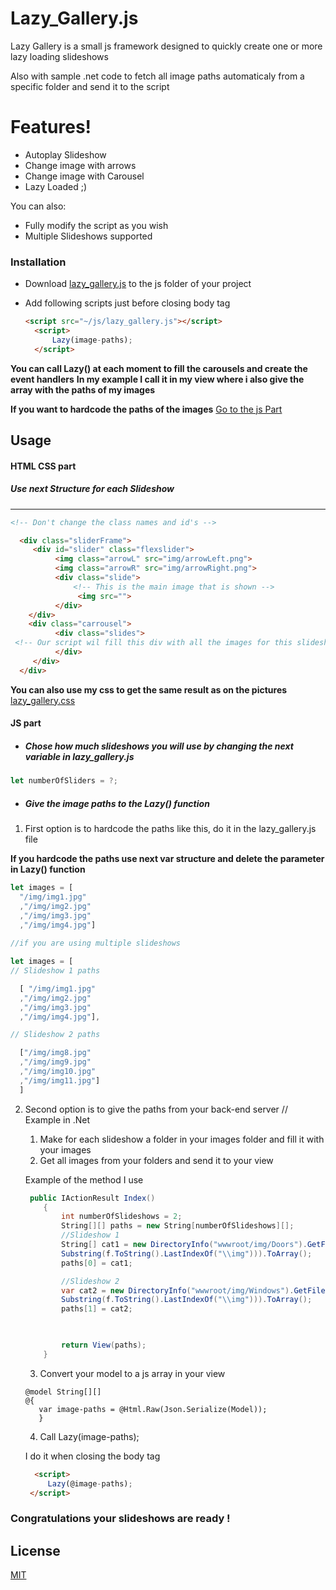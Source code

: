 # Lazy_Gallery.js

Lazy Gallery is a small js framework designed to quickly create one or more lazy loading slideshows

Also with sample .net code to fetch all image paths automaticaly from a specific folder and send it to the script

#  Features!

  - Autoplay Slideshow
  - Change image with arrows
  - Change image with Carousel
  - Lazy Loaded ;)


You can also:
  - Fully modify the script as you wish 
  - Multiple Slideshows supported
 



### Installation


* Download [lazy_gallery.js](https://github.com/Sadik-Dev/Lazy_Gallery.js/blob/main/lazy_gallery.js) to the js folder of your project
* Add following scripts just before closing body tag

  ```html
  <script src="~/js/lazy_gallery.js"></script>
    <script>
        Lazy(image-paths);
    </script>
  ```

**You can call Lazy() at each moment to fill the carousels and create the event handlers**
**In my example I call it in my view where i also give the array with the paths of my images**

**If you want to hardcode the paths of the images**
[Go to the js Part](#JS-part)



## Usage


#### HTML CSS part


##### Use next Structure for each Slideshow


---

  ```html
 <!-- Don't change the class names and id's -->

    <div class="sliderFrame">
       <div id="slider" class="flexslider">
            <img class="arrowL" src="img/arrowLeft.png">
            <img class="arrowR" src="img/arrowRight.png">
            <div class="slide">
                <!-- This is the main image that is shown -->
                 <img src=""> 
            </div>
      </div>
      <div class="carrousel">
            <div class="slides">
   <!-- Our script wil fill this div with all the images for this slideshow -->
            </div>
       </div>
    </div>
```

**You can also use my css to get the same result as on the pictures**
 [lazy_gallery.css](https://github.com/Sadik-Dev/Lazy_Gallery.js/blob/main/css/lazy_gallery.css) 

#### JS part
 *  ##### Chose how much slideshows you will use by changing the next variable in lazy_gallery.js
  ```javascript
  let numberOfSliders = ?;
```

* ##### Give the image paths to the Lazy() function

1. First option is to hardcode the paths like this, do it in the lazy_gallery.js file

**If you hardcode the paths use next var structure and delete the parameter in Lazy() function**
  ```javascript
let images = [
    "/img/img1.jpg"
    ,"/img/img2.jpg"
    ,"/img/img3.jpg"
    ,"/img/img4.jpg"]
    
//if you are using multiple slideshows

let images = [
  // Slideshow 1 paths

    [ "/img/img1.jpg"
    ,"/img/img2.jpg"
    ,"/img/img3.jpg"
    ,"/img/img4.jpg"],

  // Slideshow 2 paths

    ["/img/img8.jpg"
    ,"/img/img9.jpg"
    ,"/img/img10.jpg"
    ,"/img/img11.jpg"]
    ]

```
2. Second option is to give the paths from your back-end server
    // Example in .Net
    
    1. Make for each slideshow a folder in your images folder and fill it with your images
    2. Get all images from your folders and send it to your view 
    
    Example of the method I use
    
    ```c#
     public IActionResult Index()
        {
            int numberOfSlideshows = 2;
            String[][] paths = new String[numberOfSlideshows][];
            //Slideshow 1
            String[] cat1 = new DirectoryInfo("wwwroot/img/Doors").GetFiles().Select(f =>  f.ToString().
            Substring(f.ToString().LastIndexOf("\\img"))).ToArray();
            paths[0] = cat1;

            //Slideshow 2
            var cat2 = new DirectoryInfo("wwwroot/img/Windows").GetFiles().Select(f => f.ToString().
            Substring(f.ToString().LastIndexOf("\\img"))).ToArray();
            paths[1] = cat2;

       

            return View(paths);
        }
    ```
    
    3. Convert your model to a js array in your view
     ```razor
     @model String[][]
    @{
        var image-paths = @Html.Raw(Json.Serialize(Model));
        }
    ```
    
    4. Call Lazy(image-paths);
    
    I do it when closing the body tag
   ```html
     <script>
        Lazy(@image-paths);
    </script>
     ```

### Congratulations your slideshows are ready !

## License
[MIT](https://github.com/Sadik-Dev/Lazy_Gallery.js/blob/main/LICENSE)
